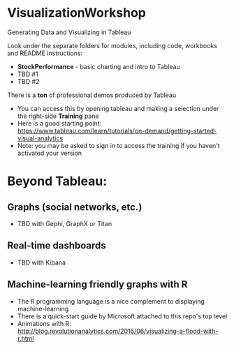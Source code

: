 # VisualizationWorkshop
Generating Data and Visualizing in Tableau

Look under the separate folders for modules, including code, workbooks and README instructions:<br>
* <b>StockPerformance</b> - basic charting and intro to Tableau<br>
* TBD #1<br>
* TBD #2<br>
 
There is a <b>ton</b> of professional demos produced by Tableau<br>
* You can access this by opening tableau and making a selection under the right-side <b>Training</b> pane<br>
* Here is a good starting point: https://www.tableau.com/learn/tutorials/on-demand/getting-started-visual-analytics <br>
* Note: you may be asked to sign in to access the training if you haven't activated your version<br>


# Beyond Tableau:<br>
## Graphs (social networks, etc.)<br>
* TBD with Gephi, GraphX or Titan
## Real-time dashboards<br>
* TBD with Kibana
## Machine-learning friendly graphs with <b>R</b><br>
* The R programming language is a nice complement to displaying machine-learning<br>
* There is a quick-start guide by Microsoft attached to this repo's top level<br>
* Animations with R: http://blog.revolutionanalytics.com/2016/06/visualizing-a-flood-with-r.html <br>

